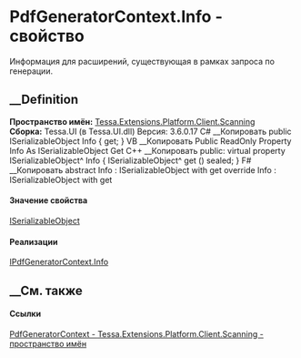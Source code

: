 # PdfGeneratorContext.Info - свойство
Информация для расширений, существующая в рамках запроса по генерации.
## __Definition
 **Пространство имён:**
[Tessa.Extensions.Platform.Client.Scanning](N_Tessa_Extensions_Platform_Client_Scanning.htm)  
 **Сборка:** Tessa.UI (в Tessa.UI.dll) Версия: 3.6.0.17
C# __Копировать
     public ISerializableObject Info { get; }
VB __Копировать
     Public ReadOnly Property Info As ISerializableObject
    	Get
C++ __Копировать
     public:
    virtual property ISerializableObject^ Info {
    	ISerializableObject^ get () sealed;
    }
F# __Копировать
     abstract Info : ISerializableObject with get
    override Info : ISerializableObject with get
#### Значение свойства
[ISerializableObject](T_Tessa_Platform_Storage_ISerializableObject.htm)
#### Реализации
[IPdfGeneratorContext.Info](P_Tessa_Extensions_Platform_Client_Scanning_IPdfGeneratorContext_Info.htm)  
##  __См. также
#### Ссылки
[PdfGeneratorContext -
](T_Tessa_Extensions_Platform_Client_Scanning_PdfGeneratorContext.htm)
[Tessa.Extensions.Platform.Client.Scanning - пространство
имён](N_Tessa_Extensions_Platform_Client_Scanning.htm)
